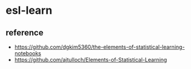 # esl-learn
## reference
- https://github.com/dgkim5360/the-elements-of-statistical-learning-notebooks
- https://github.com/ajtulloch/Elements-of-Statistical-Learning